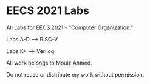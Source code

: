 # EECS 2021 Labs

All Labs for EECS 2021 - "Computer Organization."

Labs A-D --> RISC-V

Labs K+ --> Verilog

All work belongs to Mouiz Ahmed.

Do not reuse or distribute my work without permission.
